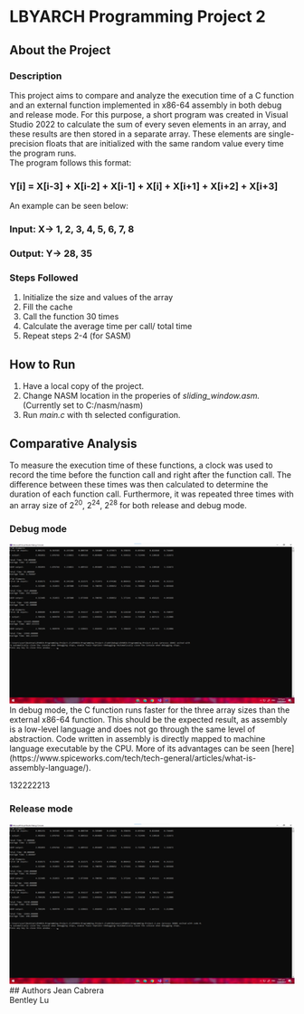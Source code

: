# LBYARCH Programming Project 2
## About the Project
### Description
This project aims to compare and analyze the execution time of a C function and an external function implemented in x86-64 assembly in both debug and release mode. For this purpose, a short program was created in Visual Studio 2022 to calculate the sum of every seven elements in an array, and these results are then stored in a separate array. These elements are single-precision floats that are initialized with the same random value every time the program runs. <br>
The program follows this format: <br>
### Y[i] = X[i-3] + X[i-2] + X[i-1] + X[i] + X[i+1] + X[i+2] + X[i+3]

An example can be seen below:
### Input: X-> 1, 2, 3, 4, 5, 6, 7, 8
### Output: Y-> 28, 35

### Steps Followed
1. Initialize the size and values of the array
2. Fill the cache
3. Call the function 30 times
4. Calculate the average time per call/ total time
5. Repeat steps 2-4 (for SASM)
## How to Run
1. Have a local copy of the project.
2. Change NASM location in the properies of *sliding_window.asm.* (Currently set to C:/nasm/nasm)
3. Run *main.c* with th selected configuration.
## Comparative Analysis
To measure the execution time of these functions, a clock was used to record the time before the function call and right after the function call. The difference between these times was then calculated to determine the duration of each function call. Furthermore, it was repeated three times with an array size of 2<sup>20</sup>, 2<sup>24</sup>, 2<sup>28</sup> for both release and debug mode.

### Debug mode 
<img src="Results/Debug.png" alt="Results for Debug Mode"/> 
In debug mode, the C function runs faster for the three array sizes than the external x86-64 function. This should be the expected result, as assembly is a low-level language and does not go through the same level of abstraction. Code written in assembly is directly mapped to machine language executable by the CPU. More of its advantages can be seen [here](https://www.spiceworks.com/tech/tech-general/articles/what-is-assembly-language/).



132222213
### Release mode
<img src="Results/Release.png" alt="Results for Release Mode"/> 
## Authors
Jean Cabrera <br>
Bentley Lu
